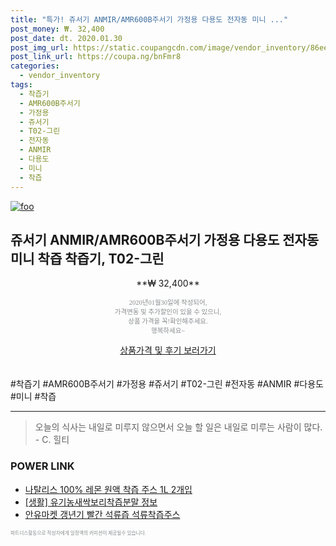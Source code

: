 ```yaml
--- 
title: "특가! 쥬서기 ANMIR/AMR600B주서기 가정용 다용도 전자동 미니 ..." 
post_money: ₩. 32,400 
post_date: dt. 2020.01.30 
post_img_url: https://static.coupangcdn.com/image/vendor_inventory/86ee/89ce5e3b34298684a17b681fc1c978a7599d1329279216451e6bedf6f9a5.jpg 
post_link_url: https://coupa.ng/bnFmr8 
categories: 
  - vendor_inventory 
tags: 
  - 착즙기 
  - AMR600B주서기 
  - 가정용 
  - 쥬서기 
  - T02-그린 
  - 전자동 
  - ANMIR 
  - 다용도 
  - 미니 
  - 착즙 
--- 
```

[![foo](https://static.coupangcdn.com/image/vendor_inventory/86ee/89ce5e3b34298684a17b681fc1c978a7599d1329279216451e6bedf6f9a5.jpg)](https://coupa.ng/bnFmr8) 

## 쥬서기 ANMIR/AMR600B주서기 가정용 다용도 전자동 미니 착즙 착즙기, T02-그린 
<p style="text-align: center;">**₩ 32,400**</p> 
<p style="text-align: center;"><span style="color: #898c8f; font-family: Georgia,Times,serif; font-size: 0.75em;">2020년01월30일에 작성되어, <br>가격변동 및 추가할인이 있을 수 있으니,<br> 상품 가격을 꼭!확인해주세요.<br>행복하세요~</span> 
</p>	 
<div markdown="0" style="text-align: center;"><a href="https://coupa.ng/bnFmr8" class="btn btn--success">상품가격 및 후기 보러가기</a></div> 
<br><br> 
  #착즙기 #AMR600B주서기 #가정용 #쥬서기 #T02-그린 #전자동 #ANMIR #다용도 #미니 #착즙 
<hr> 

> 오늘의 식사는 내일로 미루지 않으면서 오늘 할 일은 내일로 미루는 사람이 많다. - C. 힐티 


### POWER LINK

* <a href="https://blog.naver.com/fasyy4321/221784311717" target="_blank">나탈리스 100% 레몬 원액 착즙 주스 1L 2개입</a>
* <a href="https://blog.naver.com/fasyy4321/221762413533" target="_blank"> [생활] 유기농새싹보리착즙분말 정보 </a>
* <a href="https://blog.naver.com/fasyy4321/221781994583" target="_blank">안유마켓 갱년기 빨간 석류즙 석류착즙주스</a>

<span style="color: #898c8f; font-family: Georgia,Times,serif; font-size: 0.55em;">파트너스활동으로 작성자에게 일정액의 커미션이 제공될수 있습니다.</span> 
